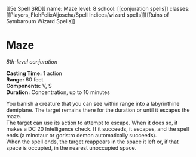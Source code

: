 [[5e Spell SRD]]
name: Maze
level: 8
school: [[conjuration spells]]
classes: [[Players_FlohFelixAljoscha/Spell Indices/wizard spells]][[Ruins of Symbaroum Wizard Spells]]

# Maze 
_8th-level conjuration_ 

**Casting Time:** 1 action    
**Range:** 60 feet    
**Components:** V, S    
**Duration:** Concentration, up to 10 minutes 

You banish a creature that you can see within range into a labyrinthine demiplane. The target remains there for the duration or until it escapes the maze.    
The target can use its action to attempt to escape. When it does so, it makes a DC 20 Intelligence check. If it succeeds, it escapes, and the spell ends (a minotaur or goristro demon automatically succeeds).    
When the spell ends, the target reappears in the space it left or, if that space is occupied, in the 
nearest unoccupied space. 